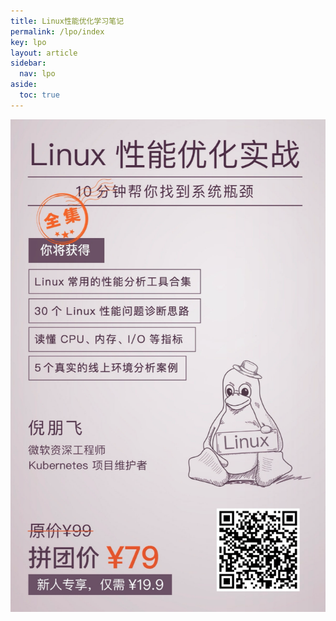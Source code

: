 ```yaml
---
title: Linux性能优化学习笔记
permalink: /lpo/index
key: lpo
layout: article
sidebar:
  nav: lpo
aside:
  toc: true
---
```


![image-20200621232434373](../media/index/image-20200621232434373.png)
